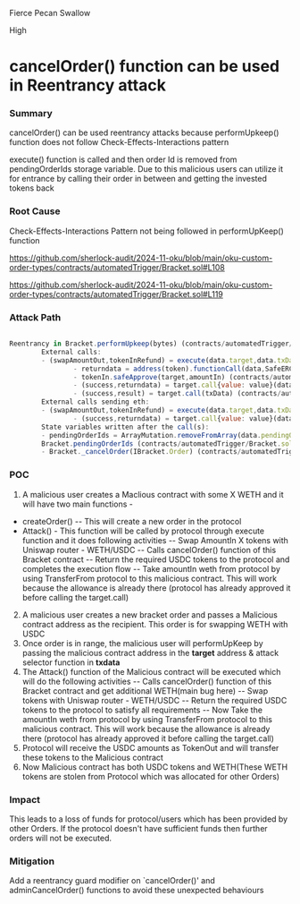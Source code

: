 Fierce Pecan Swallow

High

# cancelOrder() function can be used in Reentrancy attack

### Summary

cancelOrder() can be used reentrancy attacks because performUpkeep() function does not follow Check-Effects-Interactions pattern

execute() function is called and then order Id is removed from pendingOrderIds storage variable. Due to this malicious users can utilize it for entrance by calling their order in between and getting the invested tokens back

### Root Cause

Check-Effects-Interactions Pattern not being followed in performUpKeep() function

https://github.com/sherlock-audit/2024-11-oku/blob/main/oku-custom-order-types/contracts/automatedTrigger/Bracket.sol#L108

https://github.com/sherlock-audit/2024-11-oku/blob/main/oku-custom-order-types/contracts/automatedTrigger/Bracket.sol#L119


### Attack Path

```javascript

Reentrancy in Bracket.performUpkeep(bytes) (contracts/automatedTrigger/Bracket.sol#87-147):
        External calls:
        - (swapAmountOut,tokenInRefund) = execute(data.target,data.txData,order.amountIn,order.tokenIn,order.tokenOut,bips) (contracts/automatedTrigger/Bracket.sol#110-117)
                - returndata = address(token).functionCall(data,SafeERC20: low-level call failed) (contracts/interfaces/openzeppelin/SafeERC20.sol#122)
                - tokenIn.safeApprove(target,amountIn) (contracts/automatedTrigger/Bracket.sol#543)
                - (success,returndata) = target.call{value: value}(data) (contracts/interfaces/openzeppelin/Address.sol#135)
                - (success,result) = target.call(txData) (contracts/automatedTrigger/Bracket.sol#546)
        External calls sending eth:
        - (swapAmountOut,tokenInRefund) = execute(data.target,data.txData,order.amountIn,order.tokenIn,order.tokenOut,bips) (contracts/automatedTrigger/Bracket.sol#110-117)
                - (success,returndata) = target.call{value: value}(data) (contracts/interfaces/openzeppelin/Address.sol#135)
        State variables written after the call(s):
        - pendingOrderIds = ArrayMutation.removeFromArray(data.pendingOrderIdx,pendingOrderIds) (contracts/automatedTrigger/Bracket.sol#121-124)
        Bracket.pendingOrderIds (contracts/automatedTrigger/Bracket.sol#27) can be used in cross function reentrancies:
        - Bracket._cancelOrder(IBracket.Order) (contracts/automatedTrigger/Bracket.sol#505-524)

```
### POC
1. A malicious user creates a Maclious contract with some X WETH and it will have two main functions - 
- createOrder() 
-- This will create a new order in the protocol
- Attack() - This function will be called by protocol through execute function and it does following activities
-- Swap AmountIn X tokens with Uniswap router - WETH/USDC
-- Calls cancelOrder() function of this Bracket contract
-- Return the required USDC tokens to the protocol and completes the execution flow
--  Take amountIn weth from protocol by using TransferFrom  protocol to this malicious contract. This will work because the allowance is already there  (protocol has already approved it before calling the target.call)

2. A malicious user creates a new bracket order and passes a Malicious contract address as the recipient. This order is for swapping WETH with USDC
3. Once order is in range, the malicious user will performUpKeep by passing the malicious contract address in the **target** address & attack selector function in **txdata**
4. The Attack() function of the Malicious contract will be executed which will do the following activities
-- Calls cancelOrder() function of this Bracket contract and get additional WETH(main bug here)
-- Swap tokens with Uniswap router - WETH/USDC
-- Return the required USDC tokens to the protocol to satisfy all requirements
-- Now Take the amountIn weth from protocol by using TransferFrom  protocol to this malicious contract. This will work because the allowance is already there  (protocol has already approved it before calling the target.call)
5. Protocol will receive the USDC amounts  as TokenOut and will transfer these tokens to the Malicious contract
6. Now Malicious contract has both USDC tokens and WETH(These WETH tokens are stolen from Protocol which was allocated for other Orders)

### Impact

This leads to a loss of funds for protocol/users which has been provided by other Orders. If the protocol doesn't have sufficient funds then further orders will not be executed.

### Mitigation
Add a reentrancy guard modifier on `cancelOrder()' and adminCancelOrder() functions to avoid these unexpected behaviours